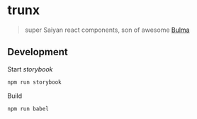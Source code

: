 # trunx

> super Saiyan react components, son of awesome [Bulma]

## Development

Start *storybook*

```bash
npm run storybook
```

Build

```bash
npm run babel
```

[Bulma]: https://bulma.io "Bulma CSS framework"
